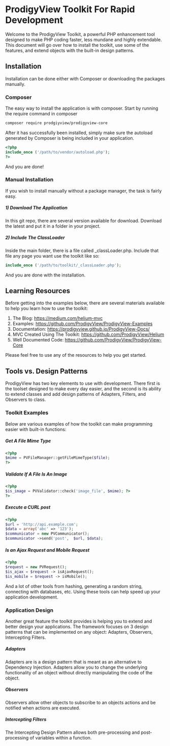 # ProdigyView Toolkit For Rapid Development

Welcome to the ProdigyView Toolkit, a powerful PHP enhancement tool designed to make PHP coding faster, less mundane and highly extendable. This document will go over how to install the toolkit, use some of the features, and extend objects with the built-in design patterns.

## Installation

Installation can be done either with Composer or downloading the packages manually.

### Composer

The easy way to install the application is with composer. Start by running the require command in composer

```bash
composer require prodgiyview/prodigyview-core
```

After it has successfully been installed, simply make sure the autoload generated by Composer is being included in your application.

```php
<?php
include_once ('/path/to/vendor/autoload.php');
?>
```

And you are done!

### Manual Installation

If you wish to install manually without a package manager, the task is fairly easy.

##### 1) Download The Application

In this git repo, there are several version available for download. Download the latest and put it in a folder in your project.

##### 2) Include The ClassLoader

Inside the main folder, there is a file called _classLoader.php. Include that file any page you want use the toolkit like so:

```php
include_once ('/path/to/toolkit/_classLoader.php');
```

And you are done with the installation.

## Learning Resources
Before getting into the examples below, there are several materials available to help you learn how to use the toolkit:

1. The Blog: https://medium.com/helium-mvc
2. Examples: https://github.com/ProdigyView/ProdigyView-Examples
3. Documentation: https://prodigyview.github.io/ProdigyView-Docs/
4. MVC Created Using The Toolkit: https://github.com/ProdigyView/Helium
5. Well Documented Code: https://github.com/ProdigyView/ProdigyView-Core

Please feel free to use any of the resources to help you get started.

## Tools vs. Design Patterns

ProdigyView has two key elements to use with development. There first is the toolset designed to make every day easier, and the second is its ability to extend classes and add design patterns of Adapters, Filters, and Observers to class.

### Toolkit Examples

Below are various examples of how the toolkit can make programming easier with built-in functions:

##### Get A File Mime Type
```php
<?php
$mime = PVFileManager::getFileMimeType($file);
?>
```

##### Validate If A File Is An Image
```php
<?php
$is_image = PVValidator::check('image_file', $mime); ?>
?>
```

##### Execute a CURL post
```php
<?php
$url = 'http://api.example.com';
$data = array('abc' => '123');
$communicator = new PVCommunicator();
$communicator ->send('post',  $url, $data);
```

##### Is an Ajax Request and Mobile Request
```php
<?php
$request = new PVRequest();
$is_ajax = $request -> isAjaxRequest();
$is_mobile = $request -> isMobile();
```

And a lot of other tools from hashing, generating a random string, connecting with databases, etc. Using these tools can help speed up your application development.

### Application Design

Another great feature the toolkit provides is helping you to extend and better design your applications. The framework focuses on 3 design patterns that can be implemented on any object: Adapters, Observers,
Intercepting Filters.

##### Adapters
Adapters are is a design pattern that is meant as an alternative to Dependency Injection. Adapters allow you to change the underlying functionality of an object without directly manipulating the code of the object.

##### Observers
Observers allow other objects to subscribe to an objects actions and be notified when actions are executed.

##### Intercepting Filters
The Intercepting Design Pattern allows both pre-processing and post-processing of variables within a function.




